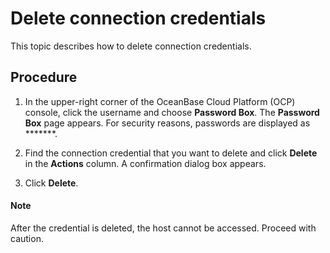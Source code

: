 # Delete connection credentials

This topic describes how to delete connection credentials.

## Procedure

1. In the upper-right corner of the OceanBase Cloud Platform (OCP) console, click the username and choose **Password Box**.
   The **Password Box** page appears.
   For security reasons, passwords are displayed as *******.

2. Find the connection credential that you want to delete and click **Delete** in the **Actions** column.
   A confirmation dialog box appears.

3. Click **Delete**.

  <main id="notice" type='explain'>
    <h4>Note</h4>
    <p>After the credential is deleted, the host cannot be accessed. Proceed with caution.</p>
  </main>
